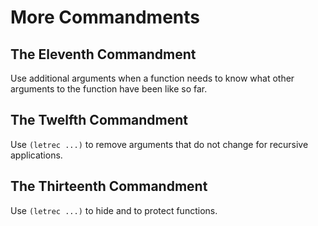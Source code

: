 # More Commandments

## The Eleventh Commandment

Use additional arguments when a function needs to know what other arguments to the function have been like so far.


## The Twelfth Commandment

Use `(letrec ...)` to remove arguments that do not change for recursive applications.


## The Thirteenth Commandment

Use `(letrec ...)` to hide and to protect functions. 
